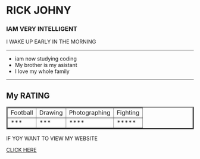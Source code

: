 <html lang="en" dir="ltr">
  <body>
<img src="C:\Users\RR\Desktop\RICKY NECESSARY FILE\lol.png" alt="">
  <h1>RICK JOHNY</h1>
<h3>IAM VERY INTELLIGENT</h3>
<p>I WAKE UP EARLY IN THE MORNING</p>
  
<hr noshade="50">
<ul>
  <li>iam now studying coding</li>
  <li>My brother is my asistant</li>
  <li>I love my whole family</li>
</ul>
<hr noshade="50">
<h2>My RATING</h2>
<table border="3">
  <tr>
    <td>Football</td>
    <td>Drawing</td>
    <td>Photographing</td>
    <td>Fighting</td>
  </tr>
  <tr>
    <td>***</td>
    <td>***</td>
    <td>****</td>
    <td>*****</td>
  </tr>

</table>
<p>IF YOY WANT TO VIEW MY WEBSITE</p>
<a href="MY SITE.HTML">CLICK HERE</a>



  </body>
</html>
